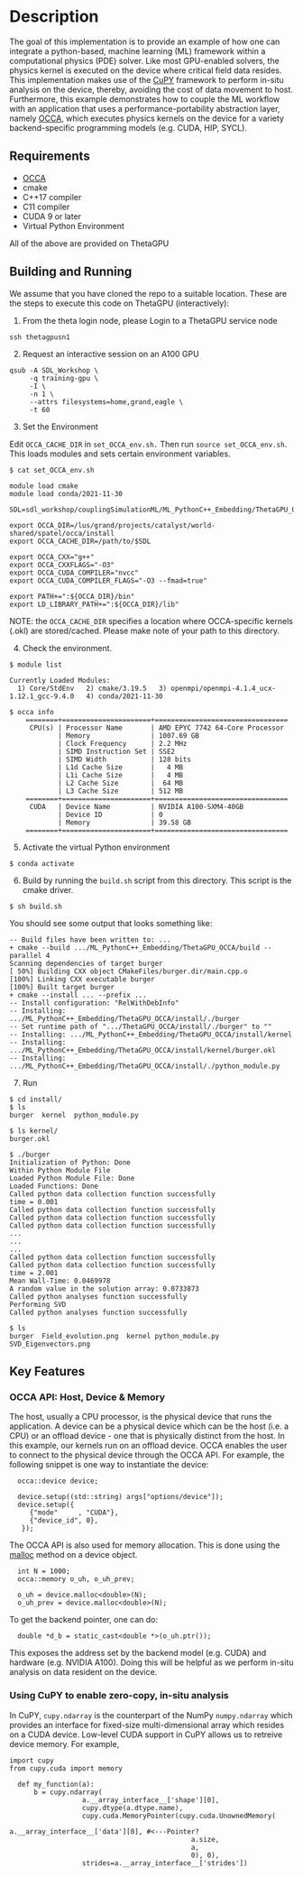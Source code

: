 # Description

The goal of this implementation is to provide an example of how one can integrate a python-based, machine learning (ML) framework within a computational physics (PDE) solver.  Like most GPU-enabled solvers, the physics kernel is executed on the device where critical field data resides. This implementation makes use of the [CuPY](https://cupy.dev/) framework to perform in-situ analysis on the device, thereby, avoiding the cost of data movement to host. Furthermore, this example demonstrates how to couple the ML workflow with an application that uses a performance-portability abstraction layer, namely [OCCA](https://github.com/libocca/occa), which executes physics kernels on the device for a variety backend-specific programming models (e.g. CUDA, HIP, SYCL).    

## Requirements

- [OCCA](https://github.com/libocca/occa)
- cmake
- C++17 compiler
- C11 compiler
- CUDA 9 or later
- Virtual Python Environment

All of the above are provided on ThetaGPU

## Building and Running 

We assume that you have cloned the repo to a suitable location. These are the steps to execute this code on ThetaGPU (interactively):

1. From the theta login node, please Login to a ThetaGPU service node
```
ssh thetagpusn1
```
2. Request an interactive session on an A100 GPU
```
qsub -A SDL_Workshop \
     -q training-gpu \
     -I \
     -n 1 \
     --attrs filesystems=home,grand,eagle \
     -t 60
```
3. Set the Environment

Edit `OCCA_CACHE_DIR` in `set_OCCA_env.sh.` Then run `source set_OCCA_env.sh`. This loads modules and sets certain environment variables. 

```
$ cat set_OCCA_env.sh

module load cmake
module load conda/2021-11-30

SDL=sdl_workshop/couplingSimulationML/ML_PythonC++_Embedding/ThetaGPU_OCCA/

export OCCA_DIR=/lus/grand/projects/catalyst/world-shared/spatel/occa/install
export OCCA_CACHE_DIR=/path/to/$SDL

export OCCA_CXX="g++"
export OCCA_CXXFLAGS="-O3"
export OCCA_CUDA_COMPILER="nvcc"
export OCCA_CUDA_COMPILER_FLAGS="-O3 --fmad=true"

export PATH+=":${OCCA_DIR}/bin"
export LD_LIBRARY_PATH+=":${OCCA_DIR}/lib"
```
NOTE: the `OCCA_CACHE_DIR` specifies a location where OCCA-specific kernels (.okl) are stored/cached. Please make note of your path to this directory. 

4. Check the environment.
```
$ module list

Currently Loaded Modules:
  1) Core/StdEnv   2) cmake/3.19.5   3) openmpi/openmpi-4.1.4_ucx-1.12.1_gcc-9.4.0   4) conda/2021-11-30

```
```
$ occa info
    ========+======================+=================================
     CPU(s) | Processor Name       | AMD EPYC 7742 64-Core Processor 
            | Memory               | 1007.69 GB                      
            | Clock Frequency      | 2.2 MHz                         
            | SIMD Instruction Set | SSE2                            
            | SIMD Width           | 128 bits                        
            | L1d Cache Size       |   4 MB                          
            | L1i Cache Size       |   4 MB                          
            | L2 Cache Size        |  64 MB                          
            | L3 Cache Size        | 512 MB                          
    ========+======================+=================================
     CUDA   | Device Name          | NVIDIA A100-SXM4-40GB           
            | Device ID            | 0                               
            | Memory               | 39.58 GB                        
    ========+======================+=================================
```
5. Activate the virtual Python environment

```
$ conda activate
```
6. Build by running the `build.sh` script from this directory. This script is the cmake driver.  

```
$ sh build.sh
```
You should see some output that looks something like:
```
-- Build files have been written to: ... 
+ cmake --build .../ML_PythonC++_Embedding/ThetaGPU_OCCA/build --parallel 4
Scanning dependencies of target burger
[ 50%] Building CXX object CMakeFiles/burger.dir/main.cpp.o
[100%] Linking CXX executable burger
[100%] Built target burger
+ cmake --install ... --prefix ... 
-- Install configuration: "RelWithDebInfo"
-- Installing: .../ML_PythonC++_Embedding/ThetaGPU_OCCA/install/./burger
-- Set runtime path of ".../ThetaGPU_OCCA/install/./burger" to ""
-- Installing: .../ML_PythonC++_Embedding/ThetaGPU_OCCA/install/kernel
-- Installing: .../ML_PythonC++_Embedding/ThetaGPU_OCCA/install/kernel/burger.okl
-- Installing: .../ML_PythonC++_Embedding/ThetaGPU_OCCA/install/./python_module.py
```
7. Run

```
$ cd install/
$ ls
burger	kernel	python_module.py

$ ls kernel/
burger.okl

$ ./burger
Initialization of Python: Done
Within Python Module File
Loaded Python Module File: Done
Loaded Functions: Done
Called python data collection function successfully
time = 0.001
Called python data collection function successfully
Called python data collection function successfully
Called python data collection function successfully
...
...
...
Called python data collection function successfully
Called python data collection function successfully
time = 2.001
Mean Wall-Time: 0.0469978
A random value in the solution array: 0.0733873
Called python analyses function successfully
Performing SVD
Called python analyses function successfully

$ ls
burger	Field_evolution.png  kernel python_module.py  SVD_Eigenvectors.png
```

## Key Features

### OCCA API: Host, Device & Memory
The host, usually a CPU processor, is the physical device that runs the application. A device can be a physical device which can be the host (i.e. a CPU) or an offload device - one that is physically distinct from the host.  In this example, our kernels run on an offload device. OCCA enables the user to connect to the physical device through the OCCA API.  For example, the following snippet is one way to instantiate the device:
```
  occa::device device;

  device.setup((std::string) args["options/device"]);
  device.setup({
     {"mode"     , "CUDA"},
     {"device_id", 0},
   });   
```
The OCCA API is also used for memory allocation.  This is done using the [malloc](https://libocca.org/#/api/device/malloc) method on a device object. 
```
  int N = 1000;
  occa::memory o_uh, o_uh_prev;

  o_uh = device.malloc<double>(N);
  o_uh_prev = device.malloc<double>(N);

```
To get the backend pointer, one can do:
```
  double *d_b = static_cast<double *>(o_uh.ptr());
```
This exposes the address set by the backend model (e.g. CUDA) and hardware (e.g. NVIDIA A100). Doing this will be helpful as we perform in-situ analysis on data resident on the device.  

### Using CuPY to enable zero-copy, in-situ analysis
In CuPY, `cupy.ndarray` is the counterpart of the NumPy `numpy.ndarray` which provides an interface for fixed-size multi-dimensional array which resides on a CUDA device.  Low-level CUDA support in CuPY allows us to retreive device memory. For example,

```
import cupy
from cupy.cuda import memory

  def my_function(a):
      b = cupy.ndarray(
                  a.__array_interface__['shape'][0],
                  cupy.dtype(a.dtype.name),
                  cupy.cuda.MemoryPointer(cupy.cuda.UnownedMemory(
                                             a.__array_interface__['data'][0], #<---Pointer?
                                             a.size,
                                             a,
                                             0), 0),
                  strides=a.__array_interface__['strides'])

```
